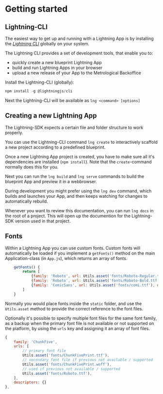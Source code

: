 # Getting started

## Lightning-CLI

The easiest way to get up and running with a Lightning App is by installing the _[Lightning CLI](https://github.com/rdkcentral/Lightning-CLI)_ globally on your system.

The Lightning CLI provides a set of development tools, that enable you to:

- quickly create a new blueprint Lightning App
- build and run Lightning Apps in your browser
- upload a new release of your App to the Metrological Backoffice

Install the Lightning-CLI (globally):

```js
npm install -g @lightningjs/cli
```

Next the Lightning-CLI will be available as `lng <command> [options]`

## Creating a new Lightning App

The Lightning-SDK expects a certain file and folder structure to work properly.

You can use the Lightning-CLI command `lng create` to interactively scaffold a new project according to a predefined blueprint.

Once a new Lightning App project is created, you have to make sure all it's dependencies are installed (`npm install`). Note that the `create`-command normally does this for you.

Next you can run the `lng build` and `lng serve` commands to build the blueprint App and preview it in a webbrowser.

During development you might prefer using the `lng dev` command, which builds and launches your App, and then keeps watching for changes to automatically rebuild.

Whenever you want to review this documentation, you can run `lng docs` in the root of a project. This will open up the documention for the Lightning-SDK version used in that project.

## Fonts

Within a Lightning App you can use custom fonts. Custom fonts will automatically be loaded if you implement a `getFonts()` method on the main Application-class (in `App.js`), which returns an array of fonts.

```js
    getFonts() {
        return [
            {family: 'Roboto', url: Utils.asset('fonts/Roboto-Regular.ttf'), descriptors: {}},
            {family: 'Roboto', url: Utils.asset('fonts/Roboto-Bold.ttf'), descriptors: { weight: 'bold' }},
            {family: 'ComicSans', url: Utils.asset('fonts/comi.ttf'), descriptors: { weight: 'bold' }}
        ]
    }
```

Normally you would place fonts inside the `static` folder, and use the `Utils.asset` method to provide the correct reference to the font files.

Optionally it's possible to specify multiple font files for the same font family, as a backup when the primary font file is not available or not supported on the platform, by using the `urls` key and assigning it an array of font files.

```js
{
    family: 'ChunkFive',
    urls: [
        // primary font file
        Utils.asset('fonts/ChunkFivePrint.ttf'),
        // secondary font file if previous not available / supported
        Utils.asset('fonts/ChunkFivePrint.woff'),
        // used if previous not available / supported
        Utils.asset('fonts/Roboto.ttf'),
    ],
    descriptors: {}
},
```
